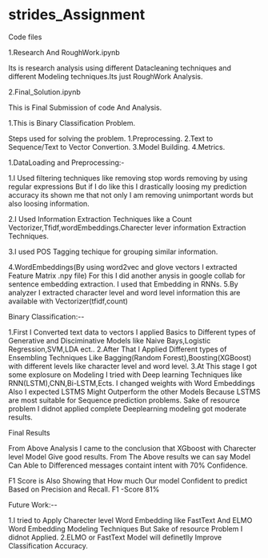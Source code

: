 # strides_Assignment
Code files

1.Research And RoughWork.ipynb 

  Its is research analysis using different Datacleaning techniques and different Modeling techniques.Its just RoughWork Analysis.
 
2.Final_Solution.ipynb

This is Final Submission of code And Analysis.


1.This is Binary Classification Problem.

Steps used for solving the problem.
  1.Preprocessing.
  2.Text to Sequence/Text  to Vector Convertion.
  3.Model Building.
  4.Metrics.

1.DataLoading and Preprocessing:-

 1.I Used filtering techniques like removing stop words removing by using regular expressions
  But if I do like this I drastically loosing my prediction accuracy its shown me that not only I am removing
  unimportant words but also loosing information.

 2.I Used Information Extraction Techniques like a Count Vectorizer,Tfidf,wordEmbeddings.Charecter lever information 
     Extraction Techniques.

 3.I used POS Tagging techique for grouping similar information.

 4.WordEmbeddings(By using word2vec and glove vectors I extracted Feature Matrix .npy file)
     For this I did another anysis in google collab for sentence embedding extraction.
     I used that Embedding in RNNs.
         5.By analyzer I extracted character level and word level information this are available with 
         Vectorizer(tfidf,count)
         
Binary Classification:--

1.First I Converted text data to vectors I applied Basics to Different types of Generative and Disciminative Models
like Naive Bays,Logistic Regression,SVM,LDA ect..
2.After That I Applied Different types of Ensembling Techniques Like Bagging(Random Forest),Boosting(XGBoost) with different levels like character level and word level.
3.At This stage I got some explosure on Modeling I tried with Deep learning Techniques like RNN(LSTM),CNN,Bi-LSTM,Ects.
I changed weights with Word Embeddings Also I expected LSTMS Might Outperform the other Models Because LSTMS are most suitable for Sequence prediction problems.
Sake of resource problem I didnot applied complete Deeplearning modeling got moderate results.

Final Results

From Above Analysis I came to the conclusion that XGboost with Charecter level Model Give good results.
From The Above results we can say Model Can Able to Differenced messages containt intent with 70% Confidence.

F1 Score is Also Showing that How much Our model Confident to predict Based on Precision and Recall.
F1 -Score 81%

Future Work:--

1.I tried to Apply Charecter level Word Embedding like FastText And ELMO Word Embedding Modeling Techniques But Sake of resource Problem I didnot Applied.
2.ELMO or FastText Model will definetlly Improve Classification Accuracy.
